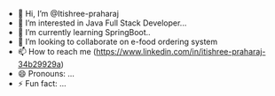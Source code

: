 - 👋 Hi, I’m @Itishree-praharaj
- 👀 I’m interested in Java Full Stack Developer...
- 🌱 I’m currently learning SpringBoot..
- 💞️ I’m looking to collaborate on e-food ordering system
- 📫 How to reach me (https://www.linkedin.com/in/itishree-praharaj-34b29929a)
- 😄 Pronouns: ...
- ⚡ Fun fact: ...

<!---
Itishree-praharaj/Itishree-praharaj is a ✨ special ✨ repository because its `README.md` (this file) appears on your GitHub profile.
You can click the Preview link to take a look at your changes.
--->
